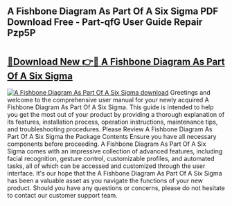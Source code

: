 ## A Fishbone Diagram As Part Of A Six Sigma PDF Download Free - Part-qfG User Guide Repair Pzp5P

# <h2><a href="http://dfriie.blite.top/?on=A+Fishbone+Diagram+As+Part+Of+A+Six+Sigma">🔗Download New 👉🔴 A Fishbone Diagram As Part Of A Six Sigma</a></h2>

[![A Fishbone Diagram As Part Of A Six Sigma download](https://i.imgur.com/lujVjoI.png)](http://dfriie.blite.top/?on=A+Fishbone+Diagram+As+Part+Of+A+Six+Sigma)
Greetings and welcome to the comprehensive user manual for your newly acquired A Fishbone Diagram As Part Of A Six Sigma. This guide is intended to help you get the most out of your product by providing a thorough explanation of its features, installation process, operation instructions, maintenance tips, and troubleshooting procedures. Please Review A Fishbone Diagram As Part Of A Six Sigma the Package Contents Ensure you have all necessary components before proceeding. A Fishbone Diagram As Part Of A Six Sigma comes with an impressive collection of advanced features, including facial recognition, gesture control, customizable profiles, and automated tasks, all of which can be accessed and customized through the user interface. It's our hope that the A Fishbone Diagram As Part Of A Six Sigma has been a valuable asset as you navigate the functions of your new product. Should you have any questions or concerns, please do not hesitate to contact our customer support team.
